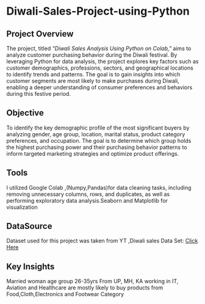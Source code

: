 # Diwali-Sales-Project-using-Python

## Project Overview 
The project, titled *"Diwali Sales Analysis Using Python on Colab,"* aims to analyze customer purchasing behavior during the Diwali festival. By leveraging Python for data analysis, the project explores key factors such as customer demographics, professions, sectors, and geographical locations to identify trends and patterns. The goal is to gain insights into which customer segments are most likely to make purchases during Diwali, enabling a deeper understanding of consumer preferences and behaviors during this festive period.

## Objective 
To identify the key demographic profile of the most significant buyers by analyzing gender, age group, location, marital status, product category preferences, and occupation. The goal is to determine which group holds the highest purchasing power and their purchasing behavior patterns to inform targeted marketing strategies and optimize product offerings.

## Tools 
I utilized Google Colab ,(Numpy,Pandas)for data cleaning tasks, including removing unnecessary columns, rows, and duplicates, as well as performing exploratory data analysis.Seaborn and Matplotlib for visualization

## DataSource

Dataset used for this project was taken from YT ,Diwali sales Data Set: [Click Here](https://github.com/Zaki1203/Diwali-Sales-Project-using-Python)

## Key Insights
Married woman age group 26-35yrs From UP, MH, KA working in IT, Aviation and Healthcare are mostly likely to buy products from Food,Cloth,Electronics and Footwear Category
